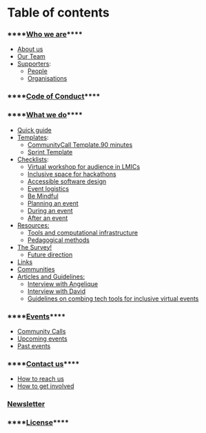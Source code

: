 # Table of contents

### \*\*\*\*[**Who we are**](https://selgebali.gitbook.io/opencider/who-we-are)\*\*\*\*

* [About us](who-we-are/about.md)
* [Our Team](who-we-are/our-team.md)
* [Supporters](who-we-are/contributions/):
  * [People](who-we-are/contributions/people.md)
  * [Organisations](who-we-are/contributions/organisations.md)

### \*\*\*\*[**Code of Conduct**](participation-guideline.md)\*\*\*\*

### \*\*\*\*[**What we do**](what-we-do/)\*\*\*\*

* [Quick guide](what-we-do/quick-guide.md)
* [Templates](what-we-do/free-to-use/):
  * [CommunityCall Template.90 minutes](what-we-do/free-to-use/communitycall_90mins_template1.md)
  * [Sprint Template](what-we-do/free-to-use/sprint-template.md)
* [Checklists](what-we-do/checklists/):
  * [ Virtual workshop for audience in LMICs](what-we-do/checklists/virtual-workshop-for-audiences-in-lmics.md)
  * [Inclusive space for hackathons](what-we-do/checklists/inclusive-space-for-the-hackathon.md)
  * [Accessible software design](what-we-do/checklists/accessible-software-design.md)
  * [Event logistics](what-we-do/checklists/logistics.md)
  * [Be Mindful](what-we-do/checklists/behaviour-and-conduct.md)
  * [Planning an event](what-we-do/checklists/planning-an-event.md)  
  * [During an event](what-we-do/checklists/during-an-event.md) 
  * [After an event](what-we-do/checklists/after-an-event.md)
* [Resources:](what-we-do/resources/) 
  * [Tools and computational infrastructure](what-we-do/resources/tools-and-computational-infrastructure.md)
  * [Pedagogical methods](what-we-do/resources/materials-and-methods.md)
* [The Survey!](what-we-do/background/)
  * [Future direction](what-we-do/background/future-direction.md)
* [Links](what-we-do/more/)
* [Communities](what-we-do/for-further-info/)
* [Articles and Guidelines:](what-we-do/articles-and-guidelines.md)
  * [Interview with Angelique]()
  * [Interview with David]()
  * [Guidelines on combing tech tools for inclusive virtual events]()

### \*\*\*\*[**Events**](https://selgebali.gitbook.io/opencider/events-1)\*\*\*\*

* [Community Calls](events-1/community-calls/)
* [Upcoming events](events-1/community-calls/upcoming-events.md)
* [Past events](events-1/past-events/)

### \*\*\*\*[**Contact us**](https://selgebali.gitbook.io/opencider/contact-us)\*\*\*\*

* [How to reach us](contact-us/contact-us.md)
* [How to get involved](contact-us/get-involved.md)

### [Newsletter](news.md)

### \*\*\*\*[**License**](license.md)\*\*\*\*

